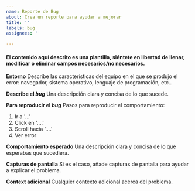 ```yaml
---
name: Reporte de Bug
about: Crea un reporte para ayudar a mejorar
title: ''
labels: bug
assignees: ''

---
```


#### El contenido aquí descrito es una plantilla, siéntete en libertad de llenar, modificar o eliminar campos necesarios/no necesarios.

**Entorno**
Describe las características del equipo en el que se produjo el error: navegador, sistema operativo, lenguaje de programación, etc..

**Describe el _bug_**
Una descripción clara y concisa de lo que sucede.

**Para reproducir el _bug_**
Pasos para reproducir el comportamiento:
1. Ir a '...'
2. Click en '....'
3. Scroll hacia '....'
4. Ver error

**Comportamiento esperado**
Una descripción clara y concisa de lo que esperabas que sucediera.

**Capturas de pantalla**
Si es el caso, añade capturas de pantalla para ayudar a explicar el problema.

**Context adicional**
Cualquier contexto adicional acerca del problema.
